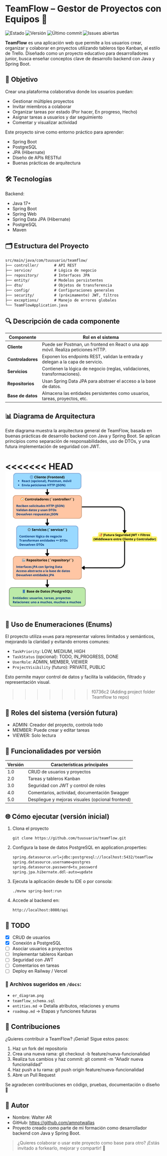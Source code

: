 TeamFlow – Gestor de Proyectos con Equipos 🧩
=============================================

![Estado](https://img.shields.io/badge/Estado-En%20progreso-green)
![Versión](https://img.shields.io/badge/Versi%C3%B3n-1.0-blue)
![Último commit](https://img.shields.io/github/last-commit/amnotwallas/teamflow)
![Issues abiertas](https://img.shields.io/github/issues/amnotwallas/teamflow)

**TeamFlow** es una aplicación web que permite a los usuarios crear, organizar y colaborar en proyectos utilizando tableros tipo Kanban, al estilo de Trello. Diseñado como un proyecto educativo para desarrolladores junior, busca enseñar conceptos clave de desarrollo backend con Java y Spring Boot.

🎯 Objetivo
-----------
Crear una plataforma colaborativa donde los usuarios puedan:

- Gestionar múltiples proyectos
- Invitar miembros a colaborar
- Organizar tareas por estado (Por hacer, En progreso, Hecho)
- Asignar tareas a usuarios y dar seguimiento
- Comentar y visualizar actividad

Este proyecto sirve como entorno práctico para aprender:
- Spring Boot
- PostgreSQL
- JPA (Hibernate)
- Diseño de APIs RESTful
- Buenas prácticas de arquitectura

🛠️ Tecnologías
----------------
Backend:
- Java 17+
- Spring Boot
- Spring Web
- Spring Data JPA (Hibernate)
- PostgreSQL
- Maven

🗂️ Estructura del Proyecto
----------------------------
```
src/main/java/com/tuusuario/teamflow/
├── controller/       # API REST
├── service/          # Lógica de negocio
├── repository/       # Interfaces JPA
├── entity/           # Modelos persistentes
├── dto/              # Objetos de transferencia
├── config/           # Configuraciones generales
├── security/         # (próximamente) JWT, filtros
├── exceptions/       # Manejo de errores globales
└── TeamFlowApplication.java
```

🔍 Descripción de cada componente
---------------------------------

| **Componente**     | **Rol en el sistema**                                                                 |
|--------------------|----------------------------------------------------------------------------------------|
| **Cliente**        | Puede ser Postman, un frontend en React o una app móvil. Realiza peticiones HTTP.     |
| **Controladores**  | Exponen los endpoints REST, validan la entrada y delegan a la capa de servicio.       |
| **Servicios**      | Contienen la lógica de negocio (reglas, validaciones, transformaciones).              |
| **Repositorios**   | Usan Spring Data JPA para abstraer el acceso a la base de datos.                      |
| **Base de datos**  | Almacena las entidades persistentes como usuarios, tareas, proyectos, etc.            |

📊 Diagrama de Arquitectura
----------------------------
Este diagrama muestra la arquitectura general de TeamFlow, basada en buenas prácticas de desarrollo backend con Java y Spring Boot. Se aplican principios como separación de responsabilidades, uso de DTOs, y una futura implementación de seguridad con JWT.

<<<<<<< HEAD
![Arquitectura](docs/arquitectura.png)
=======

🧾 Uso de Enumeraciones (Enums)
-------------------------------

El proyecto utiliza `enum`s para representar valores limitados y semánticos, mejorando la claridad y evitando errores comunes:

- `TaskPriority`: LOW, MEDIUM, HIGH
- `TaskStatus` (opcional): TODO, IN_PROGRESS, DONE
- `UserRole`: ADMIN, MEMBER, VIEWER
- `ProjectVisibility` (futuro): PRIVATE, PUBLIC

Esto permite mayor control de datos y facilita la validación, filtrado y representación visual.

>>>>>>> f0736c2 (Adding project folder Teamflow to repo)

🔐 Roles del sistema (versión futura)
-------------------------------------
- ADMIN: Creador del proyecto, controla todo
- MEMBER: Puede crear y editar tareas
- VIEWER: Solo lectura

📌 Funcionalidades por versión
-------------------------------
| Versión | Características principales                          |
|---------|------------------------------------------------------|
| 1.0     | CRUD de usuarios y proyectos                         |
| 2.0     | Tareas y tableros Kanban                             |
| 3.0     | Seguridad con JWT y control de roles                 |
| 4.0     | Comentarios, actividad, documentación Swagger        |
| 5.0     | Despliegue y mejoras visuales (opcional frontend)    |

🌐 Cómo ejecutar (versión inicial)
-----------------------------------
1. Clona el proyecto
   ```
   git clone https://github.com/tuusuario/teamflow.git
   ```
3. Configura la base de datos PostgreSQL en application.properties:
   ```
   spring.datasource.url=jdbc:postgresql://localhost:5432/teamflow
   spring.datasource.username=postgres
   spring.datasource.password=tu_password
   spring.jpa.hibernate.ddl-auto=update
   ```
   
5. Ejecuta la aplicación desde tu IDE o por consola:
   ```
   ./mvnw spring-boot:run
   ```
7. Accede al backend en:
   ```
   http://localhost:8080/api
   ```
📝 TODO
--------
- [x] CRUD de usuarios
- [x] Conexión a PostgreSQL
- [ ] Asociar usuarios a proyectos
- [ ] Implementar tableros Kanban
- [ ] Seguridad con JWT
- [ ] Comentarios en tareas
- [ ] Deploy en Railway / Vercel

### 📁 Archivos sugeridos en `/docs`:

- `er_diagram.png`
- `teamflow_schema.sql`
- `entities.md` → Detalla atributos, relaciones y enums
- `roadmap.md` → Etapas y funciones futuras

🤝 Contribuciones
-----------------
¿Quieres contribuir a TeamFlow? ¡Genial! Sigue estos pasos:

1. Haz un fork del repositorio
2. Crea una nueva rama: git checkout -b feature/nueva-funcionalidad
3. Realiza tus cambios y haz commit: git commit -m "Añadir nueva funcionalidad"
4. Haz push a tu rama: git push origin feature/nueva-funcionalidad
5. Abre un Pull Request

Se agradecen contribuciones en código, pruebas, documentación o diseño 🎨

👤 Autor
--------
- Nombre: Walter AR
- GitHub: https://github.com/amnotwallas
- Proyecto creado como parte de mi formación como desarrollador backend con Java y Spring Boot.

> ¿Quieres colaborar o usar este proyecto como base para otro? ¡Estás invitado a forkearlo, mejorar y compartir! 💬
